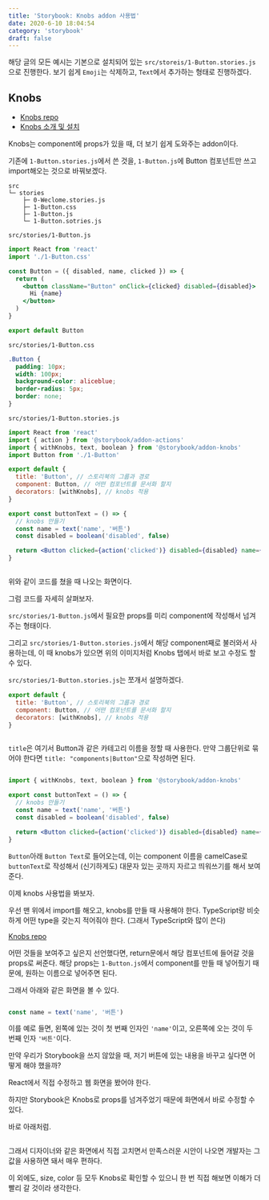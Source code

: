 ```yaml
---
title: 'Storybook: Knobs addon 사용법'
date: 2020-6-10 18:04:54
category: 'storybook'
draft: false
---
```


해당 글의 모든 예시는 기본으로 설치되어 있는 `src/storeis/1-Button.stories.js`으로 진행한다. 보기 쉽게 `Emoji`는 삭제하고, `Text`에서 추가하는 형태로 진행하겠다.

## Knobs

- [Knobs repo](https://github.com/storybookjs/storybook/tree/master/addons/knobs)
- [Knobs 소개 및 설치](https://howdy-mj.me/storybook/02-addon-intro/#knobs)

Knobs는 component에 props가 있을 때, 더 보기 쉽게 도와주는 addon이다.

기존에 `1-Button.stories.js`에서 쓴 것을, `1-Button.js`에 Button 컴포넌트만 쓰고 import해오는 것으로 바꿔보겠다.

```
src
└─ stories
    ├─ 0-Weclome.stories.js
    ├─ 1-Button.css
    ├─ 1-Button.js
    └─ 1-Button.sotries.js
```

`src/stories/1-Button.js`

```jsx
import React from 'react'
import './1-Button.css'

const Button = ({ disabled, name, clicked }) => {
  return (
    <button className="Button" onClick={clicked} disabled={disabled}>
      Hi {name}
    </button>
  )
}

export default Button
```

`src/stories/1-Button.css`

```css
.Button {
  padding: 10px;
  width: 100px;
  background-color: aliceblue;
  border-radius: 5px;
  border: none;
}
```

`src/stories/1-Button.stories.js`

```jsx
import React from 'react'
import { action } from '@storybook/addon-actions'
import { withKnobs, text, boolean } from '@storybook/addon-knobs'
import Button from './1-Button'

export default {
  title: 'Button', // 스토리북의 그룹과 경로
  component: Button, // 어떤 컴포넌트를 문서화 할지
  decorators: [withKnobs], // knobs 적용
}

export const buttonText = () => {
  // knobs 만들기
  const name = text('name', '버튼')
  const disabled = boolean('disabled', false)

  return <Button clicked={action('clicked')} disabled={disabled} name={name} />
}
```

<p style="text-align: center"><img src="./images/04-01.PNG" alt=""></p>

위와 같이 코드를 쳤을 때 나오는 화면이다.

그럼 코드를 자세히 살펴보자.

`src/stories/1-Button.js`에서 필요한 props를 미리 component에 작성해서 넘겨주는 형태이다.

그리고 `src/stories/1-Button.stories.js`에서 해당 component째로 불러와서 사용하는데, 이 때 knobs가 있으면 위의 이미지처럼 Knobs 탭에서 바로 보고 수정도 할 수 있다.

`src/stories/1-Button.stories.js`는 쪼개서 설명하겠다.

```jsx
export default {
  title: 'Button', // 스토리북의 그룹과 경로
  component: Button, // 어떤 컴포넌트를 문서화 할지
  decorators: [withKnobs], // knobs 적용
}
```

<p style="text-align: center"><img src="./images/04-02.PNG" alt=""></p>

`title`은 여기서 Button과 같은 카테고리 이름을 정할 때 사용한다.
만약 그룹단위로 묶어야 한다면 `title: "components|Button"`으로 작성하면 된다.

<p style="text-align: center"><img src="./images/04-03.PNG" alt=""></p>

```jsx
import { withKnobs, text, boolean } from '@storybook/addon-knobs'

export const buttonText = () => {
  // knobs 만들기
  const name = text('name', '버튼')
  const disabled = boolean('disabled', false)

  return <Button clicked={action('clicked')} disabled={disabled} name={name} />
}
```

`Button`아래 `Button Text`로 들어오는데, 이는 component 이름을 camelCase로 `buttonText`로 작성해서 (신기하게도) 대문자 있는 곳까지 자르고 띄워쓰기를 해서 보여준다.

이제 knobs 사용법을 봐보자.

우선 맨 위에서 import를 해오고, knobs를 만들 때 사용해야 한다.
TypeScript랑 비슷하게 어떤 type을 갖는지 적어줘야 한다. (그래서 TypeScript와 많이 쓴다)

[Knobs repo](https://github.com/storybookjs/storybook/tree/master/addons/knobs)

어떤 것들을 보여주고 싶은지 선언했다면, return문에서 해당 컴포넌트에 들어갈 것을 props로 써준다.
해당 props는 `1-Button.js`에서 component를 만들 때 넣어줬기 때문에, 원하는 이름으로 넣어주면 된다.

그래서 아래와 같은 화면을 볼 수 있다.

<p style="text-align: center"><img src="./images/04-04.PNG" alt=""></p>

```jsx
const name = text('name', '버튼')
```

이를 예로 들면, 왼쪽에 있는 것이 첫 번째 인자인 `'name'`이고, 오른쪽에 오는 것이 두 번째 인자 `'버튼'`이다.

만약 우리가 Storybook을 쓰지 않았을 때, 저기 버튼에 있는 내용을 바꾸고 싶다면 어떻게 해야 했을까?

React에서 직접 수정하고 웹 화면을 봤어야 한다.

하지만 Storybook은 Knobs로 props를 넘겨주었기 때문에 화면에서 바로 수정할 수 있다.

바로 아래처럼.

<p style="text-align: center"><img src="./images/04-05.PNG" alt=""></p>

그래서 디자이너와 같은 화면에서 직접 고치면서 만족스러운 시안이 나오면 개발자는 그 값을 사용하면 돼서 매우 편하다.

이 외에도, size, color 등 모두 Knobs로 확인할 수 있으니 한 번 직접 해보면 이해가 더 빨리 갈 것이라 생각한다.
